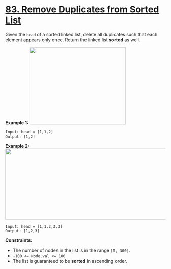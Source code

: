 # [83. Remove Duplicates from Sorted List](https://leetcode.com/problems/remove-duplicates-from-sorted-list/description/)

Given the `head` of a sorted linked list, delete all duplicates such that each element appears only once. Return the linked list **sorted** as well.

**Example 1:**
<img alt="" src="https://assets.leetcode.com/uploads/2021/01/04/list1.jpg" style="width: 302px; height: 242px;">

```
Input: head = [1,1,2]
Output: [1,2]
```

**Example 2:**
<img alt="" src="https://assets.leetcode.com/uploads/2021/01/04/list2.jpg" style="width: 542px; height: 222px;">

```
Input: head = [1,1,2,3,3]
Output: [1,2,3]
```

**Constraints:**

- The number of nodes in the list is in the range `[0, 300]`.
- `-100 <= Node.val <= 100`
- The list is guaranteed to be **sorted** in ascending order.
